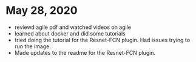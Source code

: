 # May 28, 2020
* reviewd agile pdf and watched videos on agile
* learned about docker and did some tutorials
* tried doing the tutorial for the Resnet-FCN plugin. Had issues trying to run the image.
* Made updates to the readme for the Resnet-FCN plugin.
